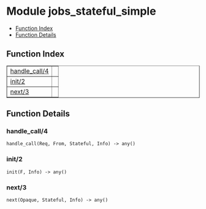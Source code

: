 

# Module jobs_stateful_simple #
* [Function Index](#index)
* [Function Details](#functions)


<a name="index"></a>

## Function Index ##


<table width="100%" border="1" cellspacing="0" cellpadding="2" summary="function index"><tr><td valign="top"><a href="#handle_call-4">handle_call/4</a></td><td></td></tr><tr><td valign="top"><a href="#init-2">init/2</a></td><td></td></tr><tr><td valign="top"><a href="#next-3">next/3</a></td><td></td></tr></table>


<a name="functions"></a>

## Function Details ##

<a name="handle_call-4"></a>

### handle_call/4 ###

`handle_call(Req, From, Stateful, Info) -> any()`


<a name="init-2"></a>

### init/2 ###

`init(F, Info) -> any()`


<a name="next-3"></a>

### next/3 ###

`next(Opaque, Stateful, Info) -> any()`


